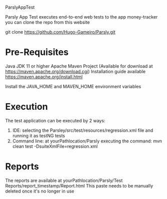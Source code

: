 ParslyAppTest

Parsly App Test executes end-to-end web tests to the app money-tracker
you can clone the repo from this website 

git clone https://github.com/Hugo-Gameiro/Parsly.git

# Pre-Requisites

Java JDK 11 or higher
Apache Maven Project (Available for download at https://maven.apache.org/download.cgi)
Installation guide available https://maven.apache.org/install.html

Install the JAVA_HOME and MAVEN_HOME environment variables

# Execution

The test application can be executed by 2 ways: 

1. IDE: selecting the Parsley/src/test/resources/regression.xml file and running it as testNG tests
2. Command line: at yourPathlocation/Parsly executing the command: mvn clean test -DsuiteXmlFile=regression.xml

# Reports

The reports are available at yourPathlocation/Parsly/Test Reports/report_timestamp/Report.html
This paste needs to be manually deleted once it's no longer in use
